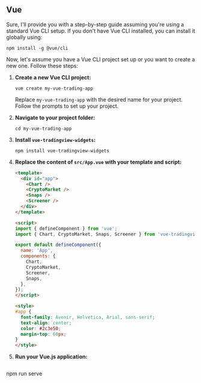 ## Vue

Sure, I'll provide you with a step-by-step guide assuming you're using a standard Vue CLI setup. If you don't have Vue CLI installed, you can install it globally using:

```
npm install -g @vue/cli
```

Now, let's assume you have a Vue CLI project set up or you want to create a new one. Follow these steps:

1. **Create a new Vue CLI project:**

   ```
   vue create my-vue-trading-app
   ```

   Replace `my-vue-trading-app` with the desired name for your project. Follow the prompts to set up your project.

2. **Navigate to your project folder:**

   ```
   cd my-vue-trading-app
   ```

3. **Install `vue-tradingview-widgets`:**

   ```
   npm install vue-tradingview-widgets
   ```

4. **Replace the content of `src/App.vue` with your template and script:**

   ```html
   <template>
     <div id="app">
       <Chart />
       <CryptoMarket />
       <Snaps />
       <Screener />
     </div>
   </template>
   
   <script>
   import { defineComponent } from 'vue';
   import { Chart, CryptoMarket, Snaps, Screener } from 'vue-tradingview-widgets';
   
   export default defineComponent({
     name: 'App',
     components: {
       Chart,
       CryptoMarket,
       Screener,
       Snaps,
     },
   });
   </script>
   
   <style>
   #app {
     font-family: Avenir, Helvetica, Arial, sans-serif;
     text-align: center;
     color: #2c3e50;
     margin-top: 60px;
   }
   </style>
   ```

5. **Run your Vue.js application:**

   ```sh
npm run serve
   ```
